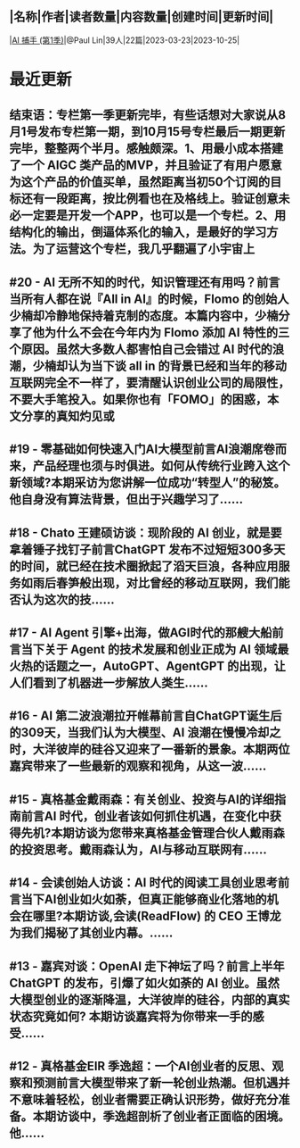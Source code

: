 |名称|作者|读者数量|内容数量|创建时间|更新时间|
---
|[AI 捕手 (第1季)](https://xiaobot.net/p/break?refer=0b133df9-27dc-423b-8101-639049001c13)|@Paul Lin|39人|22篇|2023-03-23|2023-10-25|

# 最近更新
## 结束语：专栏第一季更新完毕，有些话想对大家说从8月1号发布专栏第一期，到10月15号专栏最后一期更新完毕，整整两个半月。感触颇深。​​1、用最小成本搭建了一个 AIGC 类产品的MVP，并且验证了有用户愿意为这个产品的价值买单，虽然距离当初50个订阅的目标还有一段距离，按比例看也在及格线上。验证创意未必一定要是开发一个APP，也可以是一个专栏。​​2、用结构化的输出，倒逼体系化的输入，是最好的学习方法。为了运营这个专栏，我几乎翻遍了小宇宙上
## #20 - AI 无所不知的时代，知识管理还有用吗？前言当所有人都在说『All in AI』的时候，Flomo 的创始人少楠却冷静地保持着克制的态度。本篇内容中，少楠分享了他为什么不会在今年内为 Flomo 添加 AI 特性的三个原因。虽然大多数人都害怕自己会错过 AI 时代的浪潮，少楠却认为当下谈 all in 的背景已经和当年的移动互联网完全不一样了，要清醒认识创业公司的局限性，不要大手笔投入。如果你也有「FOMO」的困惑，本文分享的真知灼见或
## #19 - 零基础如何快速入门AI大模型前言AI浪潮席卷而来，产品经理也须与时俱进。如何从传统行业跨入这个新领域?本期采访为您讲解一位成功“转型人”的秘笈。他自身没有算法背景，但出于兴趣学习了......
## #18 - Chato 王建硕访谈：现阶段的 AI 创业，就是要拿着锤子找钉子前言ChatGPT 发布不过短短300多天的时间，就已经在技术圈掀起了滔天巨浪，各种应用服务如雨后春笋般出现，对比曾经的移动互联网，我们能否认为这次的技......
## #17 - AI Agent 引擎+出海，做AGI时代的那艘大船前言当下关于 Agent 的技术发展和创业正成为 AI 领域最火热的话题之一，AutoGPT、AgentGPT 的出现，让人们看到了机器进一步解放人类生......
## #16 - AI 第二波浪潮拉开帷幕前言自ChatGPT诞生后的309天，当我们认为大模型、AI 浪潮在慢慢冷却之时，大洋彼岸的硅谷又迎来了一番新的景象。本期两位嘉宾带来了一些最新的观察和视角，从这一波......
## #15 - 真格基金戴雨森：有关创业、投资与AI的详细指南前言AI 时代，创业者该如何抓住机遇，在变化中获得先机?本期访谈为您带来真格基金管理合伙人戴雨森的投资思考。戴雨森认为，AI与移动互联网有......
## #14 - 会读创始人访谈：AI 时代的阅读工具创业思考前言当下AI创业如火如荼，但真正能够商业化落地的机会在哪里?本期访谈,会读(ReadFlow) 的 CEO 王博龙为我们揭秘了其创业内幕。......
## #13 - 嘉宾对谈：OpenAI 走下神坛了吗？前言上半年 ChatGPT 的发布，引爆了如火如荼的 AI 创业。虽然大模型创业的逐渐降温，大洋彼岸的硅谷，内部的真实状态究竟如何? 本期访谈嘉宾将为你带来一手的感受......
## #12 - 真格基金EIR 季逸超：一个AI创业者的反思、观察和预测前言大模型带来了新一轮创业热潮。但机遇并不意味着轻松，创业者需要正确认识形势，做好充分准备。本期访谈中，季逸超剖析了创业者正面临的困境。他......

